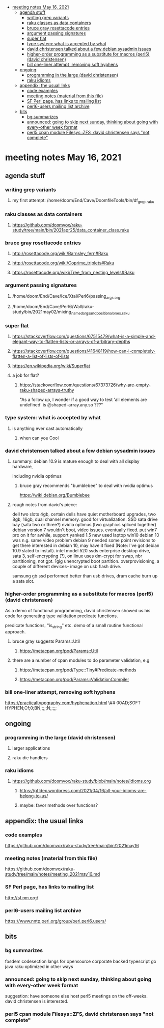 - [meeting notes May 16, 2021](#org6b8e93a)
  - [agenda stuff](#org5147217)
    - [writing grep variants](#orga393f2f)
    - [raku classes as data containers](#org1511005)
    - [bruce gray rosettacode entries](#orgf9ccf62)
    - [argument passing signatures](#org4a650ea)
    - [super flat](#org346a5de)
    - [type system: what is accepted by what](#org619a2dd)
    - [david christensen talked about a few debian sysadmin issues](#org8fa580a)
    - [higher-order programming as a substitute for macros (perl5)  (david christensen)](#orgc9ecd6b)
    - [bill one-liner attempt, removing soft hyphens](#orgc8fe5d5)
  - [ongoing](#org98ce24a)
    - [programming in the large (david christensen)](#org43d6e08)
    - [raku idioms](#orge5d6d94)
  - [appendix: the usual links](#org6b0a7fb)
    - [code examples](#org7797fb6)
    - [meeting notes (material from this file)](#org9a9b4d3)
    - [SF Perl page, has links to mailing list](#org2b5af99)
    - [perl6-users mailing list archive](#org735b851)
  - [bits](#org6f3af99)
    - [bg summarizes](#org92c0103)
    - [announced: going to skip next sunday, thinking about going with every-other week format](#org523fa67)
    - [perl5 cpan module  Filesys::ZFS, david christensen says "not complete"](#org9d201e3)


<a id="org6b8e93a"></a>

# meeting notes May 16, 2021


<a id="org5147217"></a>

## agenda stuff


<a id="orga393f2f"></a>

### writing grep variants

1.  my first attempt: /home/doom/End/Cave/DoomfileTools/bin/df<sub>grep.raku</sub>


<a id="org1511005"></a>

### raku classes as data containers

1.  <https://github.com/doomvox/raku-study/tree/main/bin/2021apr25/data_container_class.raku>


<a id="orgf9ccf62"></a>

### bruce gray rosettacode entries

1.  <http://rosettacode.org/wiki/Barnsley_fern#Raku>

2.  <http://rosettacode.org/wiki/Coprime_triplets#Raku>

3.  <https://rosettacode.org/wiki/Tree_from_nesting_levels#Raku>


<a id="org4a650ea"></a>

### argument passing signatures

1.  /home/doom/End/Cave/Ice/Xtal/Perl6/passing<sub>args.org</sub>

2.  /home/doom/End/Cave/Perl6/Wall/raku-study/bin/2021may02/mixing<sub>named</sub><sub>args</sub><sub>and</sub><sub>positional</sub><sub>ones.raku</sub>


<a id="org346a5de"></a>

### super flat

1.  <https://stackoverflow.com/questions/67515479/what-is-a-simple-and-elegant-way-to-flatten-lists-or-arrays-of-arbitrary-depths>

2.  <https://stackoverflow.com/questions/41648119/how-can-i-completely-flatten-a-list-of-lists-of-lists>

3.  <https://en.wikipedia.org/wiki/Superflat>

4.  a job for flat?

    1.  <https://stackoverflow.com/questions/67373726/why-are-empty-raku-shaped-arrays-truthy>
    
        "As a follow up, I wonder if a good way to test 'all elements are undefined' is @shaped-array.any.so ???"


<a id="org619a2dd"></a>

### type system: what is accepted by what

1.  is anything ever cast automatically

    1.  when can you Cool


<a id="org8fa580a"></a>

### david christensen talked about a few debian sysadmin issues

1.  summary: debian 10.9 is mature enough to deal with all display hardware,

    including nvidia optimus
    
    1.  bruce gray recommends "bumblebee" to deal with nvidia optimus
    
        <https://wiki.debian.org/Bumblebee>

2.  rough notes from david's piece:

    dell two slots 4gb, certain dells have quiet motherboard upgrades, two 8gb, 16gb, dual channel memory. good for virtualization. SSD sata drive bay (sata two or three?) nvidia optimus (two graphics spliced together) debian version 7 wouldn't boot, video issues. eventually fixed. put win7 pro on it for awhile, support yanked 1.5 new used laptop win10 debian 10 was n.g. same video problem debian 9 needed some point revisions to get there interested in debian 10, may have it fixed (Note: I've got debian 10.9 slated to install). intel model 520 ssds enterprise desktop drive, sata 3, self-encrypting (?), on linux uses dm-crypt for swap, nbr partitioning, not gpt. 1gig unencrypted boot partition. overprovisioning, a couple of different devices&#x2013; image on usb flash drive.
    
    samsung gb ssd performed better than usb drives, dram cache burn up a sata slot.


<a id="orgc9ecd6b"></a>

### higher-order programming as a substitute for macros (perl5)  (david christensen)

As a demo of functional programming, david christensen showed us his code for generating type validation predicate functions.

predicate functions, "is<sub>string</sub>" etc. demo of a small routine functional approach.

1.  bruce gray suggests Params::Util

    1.  <https://metacpan.org/pod/Params::Util>

2.  there are a number of cpan modules to do parameter validation, e.g

    1.  <https://metacpan.org/pod/Type::Tiny#Predicate-methods>
    
    2.  <https://metacpan.org/pod/Params::ValidationCompiler>


<a id="orgc8fe5d5"></a>

### bill one-liner attempt, removing soft hyphens

<https://practicaltypography.com/hyphenation.html> \\## 00AD;SOFT HYPHEN;Cf;0;BN;;;;;N;;;;;


<a id="org98ce24a"></a>

## ongoing


<a id="org43d6e08"></a>

### programming in the large (david christensen)

1.  larger applications

2.  raku die handlers


<a id="orge5d6d94"></a>

### raku idioms

1.  <https://github.com/doomvox/raku-study/blob/main/notes/idioms.org>

    1.  <https://gfldex.wordpress.com/2021/04/16/all-your-idioms-are-belong-to-us/>
    
    2.  maybe: favor methods over functions?


<a id="org6b0a7fb"></a>

## appendix: the usual links


<a id="org7797fb6"></a>

### code examples

<https://github.com/doomvox/raku-study/tree/main/bin/2021may16>


<a id="org9a9b4d3"></a>

### meeting notes (material from this file)

<https://github.com/doomvox/raku-study/tree/main/notes/meeting_2021may16.md>


<a id="org2b5af99"></a>

### SF Perl page, has links to mailing list

<http://sf.pm.org/>


<a id="org735b851"></a>

### perl6-users mailing list archive

<https://www.nntp.perl.org/group/perl.perl6.users/>


<a id="org6f3af99"></a>

## bits


<a id="org92c0103"></a>

### bg summarizes

fosdem codesection langs for opensource corporate backed typescript go java raku optimized in other ways


<a id="org523fa67"></a>

### announced: going to skip next sunday, thinking about going with every-other week format

suggestion: have someone else host perl5 meetings on the off-weeks. david christensen is interested.


<a id="org9d201e3"></a>

### perl5 cpan module  Filesys::ZFS, david christensen says "not complete"
